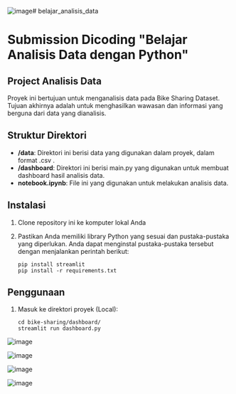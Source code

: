 ![image](https://github.com/user-attachments/assets/2fe335d2-5b6f-47cd-abec-9602cdcb3e9e)# belajar_analisis_data
# Submission Dicoding "Belajar Analisis Data dengan Python"

## Project Analisis Data
Proyek ini bertujuan untuk menganalisis data pada Bike Sharing Dataset. Tujuan akhirnya adalah untuk menghasilkan wawasan dan informasi yang berguna dari data yang dianalisis.

## Struktur Direktori

- **/data**: Direktori ini berisi data yang digunakan dalam proyek, dalam format .csv .
- **/dashboard**: Direktori ini berisi main.py yang digunakan untuk membuat dashboard hasil analisis data.
- **notebook.ipynb**: File ini yang digunakan untuk melakukan analisis data.

## Instalasi

1. Clone repository ini ke komputer lokal Anda

2. Pastikan Anda memiliki library Python yang sesuai dan pustaka-pustaka yang diperlukan. Anda dapat menginstal pustaka-pustaka tersebut dengan menjalankan perintah berikut:

    ```shell
    pip install streamlit
    pip install -r requirements.txt
    ```

## Penggunaan
1. Masuk ke direktori proyek (Local):

    ```shell
    cd bike-sharing/dashboard/
    streamlit run dashboard.py
    ```
![image](https://github.com/user-attachments/assets/e122b187-9a8a-46cb-b758-f5f59a8405f8)

![image](https://github.com/user-attachments/assets/2f896eaf-189b-440a-9968-3ac495beaefb)

![image](https://github.com/user-attachments/assets/14eea870-9a00-4dab-b486-8c36a4155caf)

![image](https://github.com/user-attachments/assets/dcbd23b6-eb11-432c-8b8f-69ce5b688a5d)





